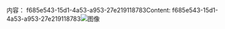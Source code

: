 <span data-ttu-id="870ab-101">内容： f685e543-15d1-4a53-a953-27e219118783</span><span class="sxs-lookup"><span data-stu-id="870ab-101">Content: f685e543-15d1-4a53-a953-27e219118783</span></span>![图像](9d0336f3-328b-46a2-80a7-62e6af390c27.png)
